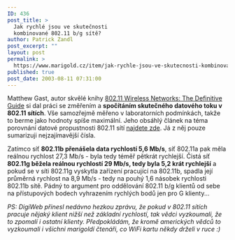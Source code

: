 ```yaml
---
ID: 436
post_title: >
  Jak rychlé jsou ve skutečnosti
  kombinované 802.11 b/g sítě?
author: Patrick Zandl
post_excerpt: ""
layout: post
permalink: >
  https://www.marigold.cz/item/jak-rychle-jsou-ve-skutecnosti-kombinovane-802-11-b-g-site
published: true
post_date: 2003-08-11 07:31:00
---
```

<P>Matthew Gast, autor skvělé knihy <A href="http://www.oreilly.com/catalog/802dot11/">802.11 Wireless Networks: The Definitive Guide</A>&#160;si dal práci se změřením a <STRONG>spočítáním skutečného datového toku v 802.11 sítích</STRONG>. Vše samozřejmě měřeno v laboratorních podmínkách, takže to berme jako hodnoty spíše maximální. Jeho obsáhlý článek na téma porovnání datové propustnosti 802.11 sítí <A href="http://www.oreillynet.com/pub/a/wireless/2003/08/08/wireless_throughput.html" target=_blank>najdete zde</A>. Já z něj pouze sumarizuji nejzajímavější čísla. </P>
<P>Zatímco síť <STRONG>802.11b přenášela data rychlostí 5,6 Mb/s</STRONG>, síť 802.11a pak měla reálnou rychlost 27,3 Mb/s - byla tedy téměř pětkrát rychlejší. Čistá síť <STRONG>802.11g běžela reálnou rychlostí 29 Mb/s, tedy byla 5,2 krát rychlejší</STRONG> a pokud se v síti 802.11g vyskytla zařízení pracující na 802.11b, spadla její průměrná rychlost na 8,9 Mb/s - tedy&#160;na pouhý 1,6 násobek rychlosti 802.11b sítě. Pádný to argument pro oddělování 802.11 b/g klientů od sebe na přístupových bodech vyhrazením rychlých bodů jen pro G klienty...</P>
<P><EM>PS: DigiWeb přinesl nedávno hezkou zprávu, že pokud v 802.11 sítích pracuje nějaký klient nižší než základní rychlostí, tak vědci vyzkoumali, že to zpomalí i ostatní klienty. Předpokládám, že kromě amerických vědců to vyzkoumali i všichni marigoldí čtenáři, co WiFi kartu někdy drželi v ruce :)</EM></P>